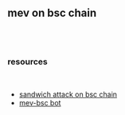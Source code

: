 ## mev on bsc chain

<br>


<br>

### resources


<br>


* [sandwich attack on bsc chain](https://mirror.xyz/0xc19565163aFdEe3783FC970E4Bd0275B11848d34/CIUNKP5rXRG2MTydySxjoAMml7txySxVEzAhTHwdfB8)
* [mev-bsc bot](https://github.com/0x2mev/mev-bsc)
